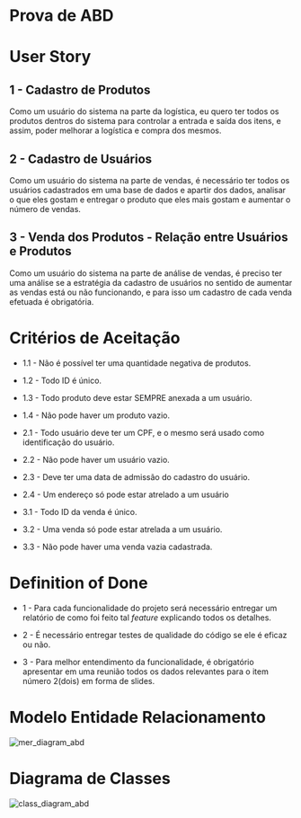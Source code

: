 # Prova de ABD

# User Story

## 1 - Cadastro de Produtos
  Como um usuário do sistema na parte da logística, eu quero ter todos os produtos dentros do sistema para controlar a entrada e saída dos itens, e assim, poder melhorar a logística e compra dos mesmos.

## 2 - Cadastro de Usuários
  Como um usuário do sistema na parte de vendas, é necessário ter todos os usuários cadastrados em uma base de dados e apartir dos dados, analisar o que eles gostam e entregar o produto que eles mais gostam e aumentar o número de vendas.

## 3 - Venda dos Produtos - Relação entre Usuários e Produtos
  Como um usuário do sistema na parte de análise de vendas, é preciso ter uma análise se a estratégia da cadastro de usuários no sentido de aumentar as vendas está ou não funcionando, e para isso um cadastro de cada venda efetuada é obrigatória.
  
# Critérios de Aceitação
  + 1.1 - Não é possível ter uma quantidade negativa de produtos.
  + 1.2 - Todo ID é único.
  + 1.3 - Todo produto deve estar SEMPRE anexada a um usuário.
  + 1.4 - Não pode haver um produto vazio.
  
  + 2.1 - Todo usuário deve ter um CPF, e o mesmo será usado como identificação do usuário.
  + 2.2 - Não pode haver um usuário vazio.
  + 2.3 - Deve ter uma data de admissão do cadastro do usuário.
  + 2.4 - Um endereço só pode estar atrelado a um usuário
  
  + 3.1 - Todo ID da venda é único.
  + 3.2 - Uma venda só pode estar atrelada a um usuário.
  + 3.3 - Não pode haver uma venda vazia cadastrada.
  
# Definition of Done
  + 1 - Para cada funcionalidade do projeto será necessário entregar um relatório de como foi feito tal *feature* explicando todos os detalhes.
  
  + 2 - É necessário entregar testes de qualidade do código se ele é eficaz ou não.

  + 3 - Para melhor entendimento da funcionalidade, é obrigatório apresentar em uma reunião todos os dados relevantes para o item número 2(dois) em forma de slides.

# Modelo Entidade Relacionamento

![mer_diagram_abd](https://user-images.githubusercontent.com/97915231/193430853-71093034-e084-43d4-9e41-943f15dadefc.JPG)

# Diagrama de Classes

![class_diagram_abd](https://user-images.githubusercontent.com/97915231/193430855-42b6fff9-f2cf-4c2b-997f-e3918a02145b.JPG)

